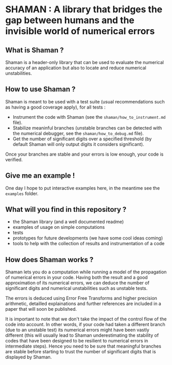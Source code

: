 # SHAMAN : A library that bridges the gap between humans and the invisible world of numerical errors

## What is Shaman ?

Shaman is a header-only library that can be used to evaluate the numerical accuracy of an application but also to locate and reduce numerical unstabilities.

## How to use Shaman ?

Shaman is meant to be used with a test suite (usual recommendations such as having a good coverage apply), for all tests :

- Instrument the code with Shaman (see the `shaman/how_to_instrument.md` file).
- Stabilize meaninful branches (unstable branches can be detected with the numerical debugger, see the `shaman/how_to_debug.md` file).
- Get the number of significant digits over a specified threshold (by default Shaman will only output digits it considers significant).

Once your branches are stable and your errors is low enough, your code is verified.

## Give me an example !

One day I hope to put interactive examples here, in the meantime see the `examples` folder.

## What will you find in this repository ?

 - the Shaman library (and a well documented readme)
 - examples of usage on simple computations
 - tests
 - prototypes for future developments (we have some cool ideas coming)
 - tools to help with the collection of results and instrumentation of a code

## How does Shaman works ?

Shaman lets you do a computation while running a model of the propagation of numerical errors in your code.
Having both the result and a good approximation of its numerical errors, we can deduce the number of significant digits and numerical unstabilities such as unstable tests.

The errors is deduced using Error Free Transforms and higher precision arithmetic, detailled explainations and further references are included in a paper that will soon be published.

It is important to note that we don't take the impact of the control flow of the code into account.
In other words, if your code had taken a different branch (due to an unstable test) its numerical errors might have been vastly different
(this will usually lead to Shaman underestimating the stability of codes that have been designed to be resilient to numerical errors in intermediate steps).
Hence you need to be sure that meaningful branches are stable before starting to trust the number of significant digits that is displayed by Shaman.
